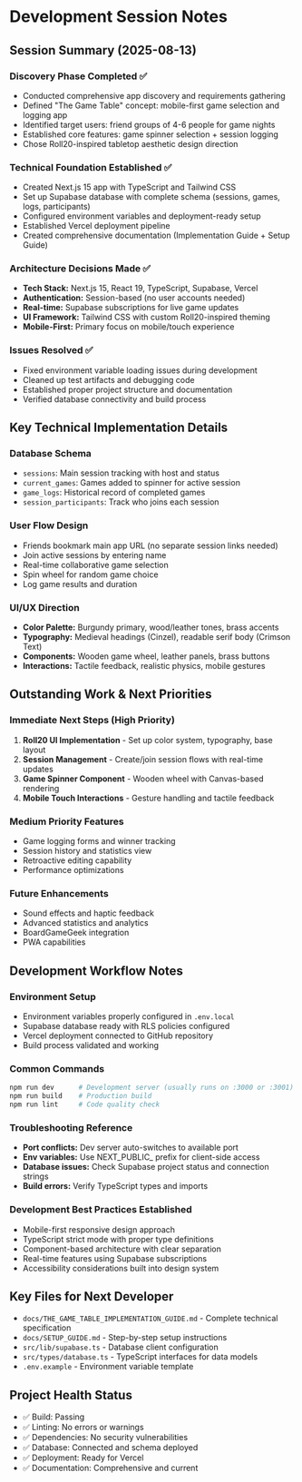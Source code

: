 # Development Session Notes

## Session Summary (2025-08-13)

### Discovery Phase Completed ✅
- Conducted comprehensive app discovery and requirements gathering
- Defined "The Game Table" concept: mobile-first game selection and logging app
- Identified target users: friend groups of 4-6 people for game nights
- Established core features: game spinner selection + session logging
- Chose Roll20-inspired tabletop aesthetic design direction

### Technical Foundation Established ✅
- Created Next.js 15 app with TypeScript and Tailwind CSS
- Set up Supabase database with complete schema (sessions, games, logs, participants)
- Configured environment variables and deployment-ready setup
- Established Vercel deployment pipeline
- Created comprehensive documentation (Implementation Guide + Setup Guide)

### Architecture Decisions Made ✅
- **Tech Stack:** Next.js 15, React 19, TypeScript, Supabase, Vercel
- **Authentication:** Session-based (no user accounts needed)
- **Real-time:** Supabase subscriptions for live game updates
- **UI Framework:** Tailwind CSS with custom Roll20-inspired theming
- **Mobile-First:** Primary focus on mobile/touch experience

### Issues Resolved ✅
- Fixed environment variable loading issues during development
- Cleaned up test artifacts and debugging code
- Established proper project structure and documentation
- Verified database connectivity and build process

## Key Technical Implementation Details

### Database Schema
- `sessions`: Main session tracking with host and status
- `current_games`: Games added to spinner for active session
- `game_logs`: Historical record of completed games
- `session_participants`: Track who joins each session

### User Flow Design
- Friends bookmark main app URL (no separate session links needed)
- Join active sessions by entering name
- Real-time collaborative game selection
- Spin wheel for random game choice
- Log game results and duration

### UI/UX Direction
- **Color Palette:** Burgundy primary, wood/leather tones, brass accents
- **Typography:** Medieval headings (Cinzel), readable serif body (Crimson Text)
- **Components:** Wooden game wheel, leather panels, brass buttons
- **Interactions:** Tactile feedback, realistic physics, mobile gestures

## Outstanding Work & Next Priorities

### Immediate Next Steps (High Priority)
1. **Roll20 UI Implementation** - Set up color system, typography, base layout
2. **Session Management** - Create/join session flows with real-time updates
3. **Game Spinner Component** - Wooden wheel with Canvas-based rendering
4. **Mobile Touch Interactions** - Gesture handling and tactile feedback

### Medium Priority Features
- Game logging forms and winner tracking
- Session history and statistics view
- Retroactive editing capability
- Performance optimizations

### Future Enhancements
- Sound effects and haptic feedback
- Advanced statistics and analytics
- BoardGameGeek integration
- PWA capabilities

## Development Workflow Notes

### Environment Setup
- Environment variables properly configured in `.env.local`
- Supabase database ready with RLS policies configured
- Vercel deployment connected to GitHub repository
- Build process validated and working

### Common Commands
```bash
npm run dev      # Development server (usually runs on :3000 or :3001)
npm run build    # Production build
npm run lint     # Code quality check
```

### Troubleshooting Reference
- **Port conflicts:** Dev server auto-switches to available port
- **Env variables:** Use NEXT_PUBLIC_ prefix for client-side access
- **Database issues:** Check Supabase project status and connection strings
- **Build errors:** Verify TypeScript types and imports

### Development Best Practices Established
- Mobile-first responsive design approach
- TypeScript strict mode with proper type definitions
- Component-based architecture with clear separation
- Real-time features using Supabase subscriptions
- Accessibility considerations built into design system

## Key Files for Next Developer
- `docs/THE_GAME_TABLE_IMPLEMENTATION_GUIDE.md` - Complete technical specification
- `docs/SETUP_GUIDE.md` - Step-by-step setup instructions
- `src/lib/supabase.ts` - Database client configuration
- `src/types/database.ts` - TypeScript interfaces for data models
- `.env.example` - Environment variable template

## Project Health Status
- ✅ Build: Passing
- ✅ Linting: No errors or warnings  
- ✅ Dependencies: No security vulnerabilities
- ✅ Database: Connected and schema deployed
- ✅ Deployment: Ready for Vercel
- ✅ Documentation: Comprehensive and current